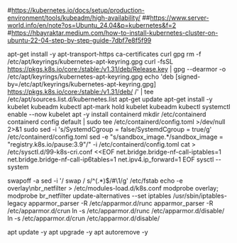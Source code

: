 #https://kubernetes.io/docs/setup/production-environment/tools/kubeadm/high-availability/
##https://www.server-world.info/en/note?os=Ubuntu_24.04&p=kubernetes&f=2
#https://hbayraktar.medium.com/how-to-install-kubernetes-cluster-on-ubuntu-22-04-step-by-step-guide-7dbf7e8f5f99

apt-get install -y apt-transport-https ca-certificates curl gpg
rm -f /etc/apt/keyrings/kubernetes-apt-keyring.gpg
curl -fsSL https://pkgs.k8s.io/core:/stable:/v1.31/deb/Release.key | gpg --dearmor -o /etc/apt/keyrings/kubernetes-apt-keyring.gpg
echo 'deb [signed-by=/etc/apt/keyrings/kubernetes-apt-keyring.gpg] https://pkgs.k8s.io/core:/stable:/v1.31/deb/ /' | tee /etc/apt/sources.list.d/kubernetes.list
apt-get update
apt-get install -y kubelet kubeadm kubectl
apt-mark hold kubelet kubeadm kubectl
systemctl enable --now kubelet
apt -y install containerd
mkdir /etc/containerd
containerd config default | sudo tee /etc/containerd/config.toml >/dev/null 2>&1
sudo sed -i 's/SystemdCgroup \= false/SystemdCgroup \= true/g' /etc/containerd/config.toml
sed -e "s/sandbox_image.*/sandbox_image = \"registry.k8s.io\/pause:3.9\"/" -i  /etc/containerd/config.toml
cat > /etc/sysctl.d/99-k8s-cri.conf <<EOF
net.bridge.bridge-nf-call-iptables=1
net.bridge.bridge-nf-call-ip6tables=1
net.ipv4.ip_forward=1
EOF
sysctl --system

swapoff -a
sed -i '/ swap / s/^\(.*\)$/#\1/g' /etc/fstab
echo -e overlay\\nbr_netfilter > /etc/modules-load.d/k8s.conf
modprobe overlay; modprobe br_netfilter
update-alternatives --set iptables /usr/sbin/iptables-legacy
apparmor_parser -R /etc/apparmor.d/runc
apparmor_parser -R /etc/apparmor.d/crun
ln -s /etc/apparmor.d/runc /etc/apparmor.d/disable/
ln -s /etc/apparmor.d/crun /etc/apparmor.d/disable/

apt update -y
apt upgrade -y
apt autoremove -y
